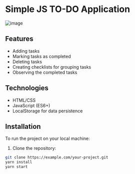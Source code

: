 # Simple JS TO-DO Application 

![image](https://github.com/SKom2/js-todo/assets/103752057/cc100aad-b4d5-481c-a2e6-f7cacdc29d89)

## Features

- Adding tasks
- Marking tasks as completed
- Deleting tasks
- Creating checklists for grouping tasks
- Observing the completed tasks

## Technologies

- HTML/CSS
- JavaScript (ES6+)
- LocalStorage for data persistence

## Installation

To run the project on your local machine:

1. Clone the repository:

```bash
git clone https://example.com/your-project.git
yarn install
yarn start

